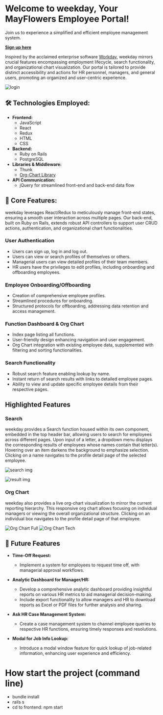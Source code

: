 # Welcome to weekday, Your MayFlowers Employee Portal!
Join us to experience a simplified and efficient employee management system.

**[Sign up here](https://weekday-mayflowers-6ac8879d7399.herokuapp.com/)**

Inspired by the acclaimed enterprise software [Workday](https://www.workday.com/), weekday mirrors crucial features encompassing employment lifecycle, search functionality, and organizational chart visualization. Our portal is tailored to provide distinct accessibility and actions for HR personnel, managers, and general users, promoting an organized and user-centric experience.

![login](https://github.com/DingoDang1113/FS_Project/assets/73029929/a8c28930-37d2-4016-b257-19a1df5d6827)

## 🛠 Technologies Employed:

* **Frontend:**
  - JavaScript
  - React
  - Redux
  - HTML
  - CSS
* **Backend:**
  - Ruby on Rails
  - PostgreSQL
* **Libraries & Middleware:**
  - Thunk
  - [Org-Chart Library](https://github.com/dabeng/react-orgchart)
* **API Communication:**
  - jQuery for streamlined front-end and back-end data flow

## 💼 Core Features:

weekday leverages React/Redux to meticulously manage front-end states, ensuring a smooth user interaction across multiple pages. Our back-end, built on Ruby on Rails, extends robust API controllers to support user CRUD actions, authentication, and organizational chart functionalities.

### User Authentication
* Users can sign up, log in and log out.
* Users can view or search profiles of themselves or others.
* Managerial users can view detailed profiles of their team members.
* HR users have the privileges to edit profiles, including onboarding and offboarding employees.

### Employee Onboarding/Offboarding
* Creation of comprehensive employee profiles.
* Streamlined procedures for onboarding.
* Structured protocols for offboarding, addressing data retention and access management.

### Function Dashboard & Org Chart
* Index page listing all functions.
* User-friendly design enhancing navigation and user engagement.
* Org Chart integration with existing employee data, supplemented with filtering and sorting functionalities.

### Search Functionality
* Robust search feature enabling lookup by name.
* Instant return of search results with links to detailed employee pages.
* Ability to view and update specific employee details from their respective pages.

## Highlighted Features 
### Search 

weekday provides a Search function housed within its own component, embedded in the top header bar, allowing users to search for employees across different pages. Upon input of a letter, a dropdown menu displays the corresponding results of employees whose names contain that letter(s). Hovering over an item darkens the background to emphasize selection. Clicking on a name navigates to the profile detail page of the selected employee. 

![search img](https://github.com/DingoDang1113/FS_Project/assets/73029929/e7740053-4e07-403a-ab6e-a7beb858c72a)

![result img](https://github.com/DingoDang1113/FS_Project/assets/73029929/a05453c9-cfda-4314-a1d8-65411d4c4ff4)

### Org Chart 
weekday also provides a live org-chart visualization to mirror the current reporting hierarchy. This responsive org chart allows focusing on individual managers or viewing the overall organizational structure. Clicking on an individual box navigates to the profile detail page of that employee. 

![Org Chart Full](https://github.com/DingoDang1113/FS_Project/assets/73029929/c37afb5a-c2f0-41f6-8196-d1dc20d8ceac)
![Org Chart Tech](https://github.com/DingoDang1113/FS_Project/assets/73029929/a3df4ba7-5029-4d46-a045-767372aa1035)


## 🚀 Future Features 

* **Time-Off Request:**
  - Implement a system for employees to request time off, with managerial approval workflows.
  
* **Analytic Dashboard for Manager/HR:**
  - Develop a comprehensive analytic dashboard providing insightful reports on various HR metrics to aid managerial decision-making.
  - Include export functionality to allow managers and HR to download reports as Excel or PDF files for further analysis and sharing.
  
* **Ask HR Case Management System:**
  - Create a case management system to channel employee queries to respective HR functions, ensuring timely responses and resolutions.
  
* **Modal for Job Info Lookup:**
  - Introduce a modal window feature for quick lookup of job-related information, enhancing user experience and efficiency.




# How start the project (command line)
 - bundle install 
 - rails s 
 - cd to frontend: npm start 
 

